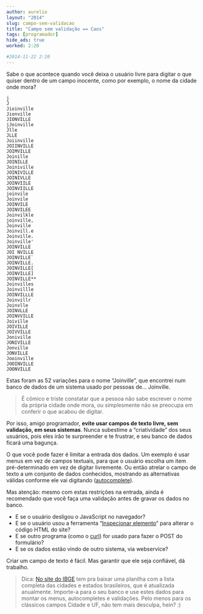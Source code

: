 ```yaml
---
author: aurelio
layout: "2014"
slug: campo-sem-validacao
title: "Campo sem validação == Caos"
tags: [programador]
hide_ads: true
worked: 2:20

#2014-11-22 2:20
---
```


Sabe o que acontece quando você deixa o usuário livre para digitar o que quiser dentro de um campo inocente, como por exemplo, o nome da cidade onde mora?

```
j
J
Jioinville
Jionville
JIONVILLE
jJoinville
Jlle
JLLE
Joiinville
JOIINVILLE
JOIMVILLE
Joinille
JOINILLE
Joiniville
JOINIVILLE
JOINIVLLE
JOINVIILE
JOINVIILLE
joinvile
Joinvile
JOINVILE
JOINVILEE
Joinvilkle
joinville,
Joinville
Joinvill.e
Joinville.
Joinville'
JOINVILLE
JOI NVILLE
JOINVILLE`
JOINVILLE.
JOINVILLE[
JOINVILLE]
JOINVILLE**
Joinvilles
Joinvillle
JOINVILLLE
Joinvillr
Joinvlle
JOINVLLE
JOINVVILLE
Joiville
JOIVILLE
JOIVVILLE
Joniville
JONIVILLE
Jonville
JONVILLE
Jooinville
JOOINVILLE
JOONVILLE
```

Estas foram as 52 variações para o nome “Joinville”, que encontrei num banco de dados de um sistema usado por pessoas de… Joinville.

> É cômico e triste constatar que a pessoa não sabe escrever o nome da própria cidade onde mora, ou simplesmente não se preocupa em conferir o que acabou de digitar.

Por isso, amigo programador, **evite usar campos de texto livre, sem validação, em seus sistemas**. Nunca subestime a “criatividade” dos seus usuários, pois eles irão te surpreender e te frustrar, e seu banco de dados ficará uma bagunça.

O que você pode fazer é limitar a entrada dos dados. Um exemplo é usar menus em vez de campos textuais, para que o usuário escolha um item pré-determinado em vez de digitar livremente. Ou então atrelar o campo de texto a um conjunto de dados conhecidos, mostrando as alternativas válidas conforme ele vai digitando ([autocomplete](http://en.wikipedia.org/wiki/Autocomplete)).

Mas atenção: mesmo com estas restrições na entrada, ainda é recomendado que você faça uma validação antes de gravar os dados no banco.

* E se o usuário desligou o JavaScript no navegador?
* E se o usuário usou a ferramenta “[Inspecionar elemento](https://developer.chrome.com/devtools)” para alterar o código HTML do site?
* E se outro programa (como o [curl](http://curl.haxx.se/)) for usado para fazer o POST do formulário?
* E se os dados estão vindo de outro sistema, via webservice?

Criar um campo de texto é fácil. Mas garantir que ele seja confiável, dá trabalho.

> Dica: [No site do IBGE](http://concla.ibge.gov.br/classificacoes/por-tema/codigo-de-areas) tem pra baixar uma planilha com a lista completa das cidades e estados brasileiros, que é atualizada anualmente. Importe-a para o seu banco e use estes dados para montar os menus, autocompletes e validações. Pelo menos para os clássicos campos Cidade e UF, não tem mais desculpa, hein? :)
